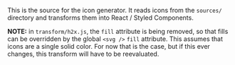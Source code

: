 This is the source for the icon generator. It reads icons from the `sources/` directory and transforms them into React / Styled Components.

**NOTE:** in `transform/h2x.js`, the `fill` attribute is being removed, so that fills can be overridden by the global `<svg />` `fill` attribute. This assumes that icons are a single solid color. For now that is the case, but if this ever changes, this transform will have to be reevaluated.
